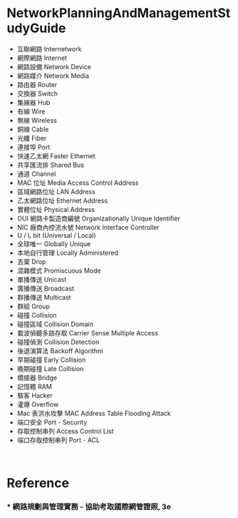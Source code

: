 NetworkPlanningAndManagementStudyGuide
=====
* 互聯網路 Internetwork
* 網際網路 Internet
* 網路設備 Network Device
* 網路媒介 Network Media
* 路由器 Router
* 交換器 Switch
* 集線器 Hub
* 有線 Wire
* 無線 Wireless
* 銅線 Cable
* 光纖 Fiber
* 連接埠 Port
* 快速乙太網 Faster Ethernet
* 共享匯流排 Shared Bus
* 通道 Channel
* MAC 位址 Media Access Control Address
* 區域網路位址 LAN Address
* 乙太網路位址 Ethernet Address
* 實體位址 Physical Address
* OUI 網路卡製造商編號 Organizationally Unique Identifier
* NIC 廠商內控流水號 Network Interface Controller
* U / L bit (Universal / Local)
* 全球唯一 Globally Unique
* 本地自行管理 Locally Administered
* 丟棄 Drop
* 混雜模式 Promiscuous Mode
* 單播傳送 Unicast
* 廣播傳送 Broadcast
* 群播傳送 Multicast
* 群組 Group
* 碰撞 Collision
* 碰撞區域 Collision Domain
* 載波偵聽多路存取 Carrier Sense Multiple Access
* 碰撞偵測 Collision Detection
* 後退演算法 Backoff Algorithm
* 早期碰撞 Early Collision
* 晚期碰撞 Late Collision
* 橋接器 Bridge
* 記憶體 RAM
* 駭客 Hacker
* 灌爆 Overflow
* Mac 表洪水攻擊 MAC Address Table Flooding Attack
* 端口安全 Port - Security
* 存取控制串列 Access Control List
* 端口存取控制串列 Port - ACL
<br />

Reference
=====
### * 網路規劃與管理實務 - 協助考取國際網管證照, 3e
